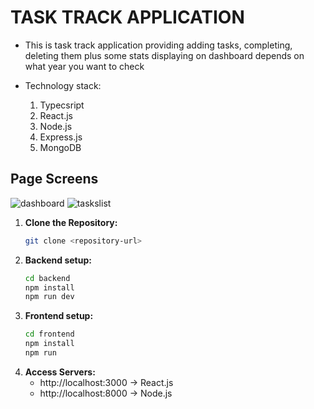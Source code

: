 # TASK TRACK APPLICATION
- This is task track application providing adding tasks, completing, deleting them plus some stats displaying on dashboard depends on what year you want to check
  
- Technology stack:
  1. Typecsript
  2. React.js
  3. Node.js
  4. Express.js
  5. MongoDB
     
## Page Screens

![dashboard](https://github.com/RadekKusiak71/mern-track-task-app/assets/121208184/f4b866e5-3248-4f64-bdbe-073d8577909c)
![taskslist](https://github.com/RadekKusiak71/mern-track-task-app/assets/121208184/cd28d06e-9e3b-4643-be59-21da5351f90a)

1. **Clone the Repository:**
   ```bash
   git clone <repository-url>
   ```
2. **Backend setup:**
    ```bash
    cd backend
    npm install
    npm run dev
    ```
2. **Frontend setup:**
    ```bash
    cd frontend
    npm install
    npm run
    ```
3. **Access Servers:**
    - http://localhost:3000 -> React.js
    - http://localhost:8000 -> Node.js
